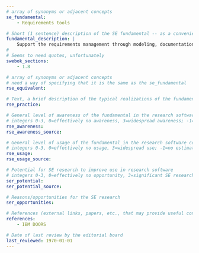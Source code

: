 ```yaml
---
# array of synonyms or adjacent concepts
se_fundamental:
    - Requirements tools

# Short (1 sentence) description of the SE fundamental -- as a convenience
fundamental_description: |
    Support the requirements management through modeling, documentation, tracing, change management, etc.
#
# Seems to need quotes, unfortunately
swebok_sections: 
    - 1.8

# array of synonyms or adjacent concepts
# need a way of specifying that it is the same as the se_fundamental
rse_equivalent:

# Text, a brief description of the typical realizations of the fundamental, in RSE practice
rse_practice: 

# General level of awareness of the fundamental in the research software community
# integers 0-3, 0=effectively no awareness, 3=widespread awareness; -1=no estimate
rse_awareness:
rse_awareness_source: 

# General level of usage of the fundamental in the research software community
# integers 0-3, 0=effectively no usage, 3=widespread use; -1=no estimate
rse_usage: 
rse_usage_source: 

# Potential for SE research to improve use in research software
# integers 0-3, 0=effectively no opportunity, 3=significant SE research beneficial; -1=no estimate
ser_potential: 
ser_potential_source: 

# Reasons/opportunities for the SE research
ser_opportunities: 

# References (external links, papers, etc., that may provide useful connections)
references:
    - IBM DOORS

# Date of last review by the editorial board
last_reviewed: 1970-01-01
---
```

